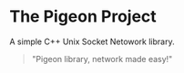 # The Pigeon Project
A simple C++ Unix Socket Netowork library. 
>"Pigeon library, network made easy!"
